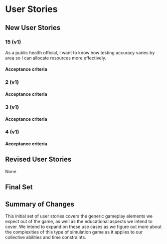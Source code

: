 # User Stories

## New User Stories

### 15 (v1)
 As a public health official, I want to know how testing accuracy varies by area so I can allocate resources more effectively.   


#### Acceptance criteria



### 2 (v1)



#### Acceptance criteria



### 3 (v1)



#### Acceptance criteria



### 4 (v1)



#### Acceptance criteria



## Revised User Stories

None

## Final Set



## Summary of Changes

This initial set of user stories covers the generic gameplay elements we expect out of the game, as well as the educational aspects we intend to cover. We intend to expand on these use cases as we figure out more about the complexities of this type of simulation game as it applies to our collective abilities and time constraints.
